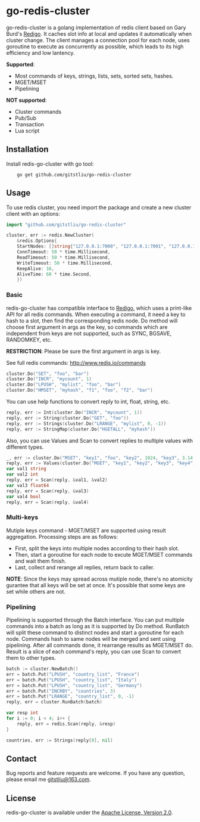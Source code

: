 # go-redis-cluster
go-redis-cluster is a golang implementation of redis client based on Gary Burd's
[Redigo](https://github.com/garyburd/redigo). It caches slot info at local and 
updates it automatically when cluster change. The client manages a connection pool 
for each node, uses goroutine to execute as concurrently as possible, which leads 
to its high efficiency and low lantency.

**Supported**:
* Most commands of keys, strings, lists, sets, sorted sets, hashes.
* MGET/MSET
* Pipelining

**NOT supported**:
* Cluster commands
* Pub/Sub
* Transaction
* Lua script

## Installation
Install redis-go-cluster with go tool:
```
    go get github.com/gitstliu/go-redis-cluster
```
    
## Usage
To use redis cluster, you need import the package and create a new cluster client
with an options:
```go
import "github.com/gitstliu/go-redis-cluster"

cluster, err := redis.NewCluster(
    &redis.Options{
	StartNodes: []string{"127.0.0.1:7000", "127.0.0.1:7001", "127.0.0.1:7002"},
	ConnTimeout: 50 * time.Millisecond,
	ReadTimeout: 50 * time.Millisecond,
	WriteTimeout: 50 * time.Millisecond,
	KeepAlive: 16,
	AliveTime: 60 * time.Second,
    })
```

### Basic
redis-go-cluster has compatible interface to [Redigo](https://github.com/garyburd/redigo), 
which uses a print-like API for all redis commands. When executing a command, it need a key 
to hash to a slot, then find the corresponding redis node. Do method will choose first
argument in args as the key, so commands which are independent from keys are not supported,
such as SYNC, BGSAVE, RANDOMKEY, etc. 

**RESTRICTION**: Please be sure the first argument in args is key.

See full redis commands: http://www.redis.io/commands

```go
cluster.Do("SET", "foo", "bar")
cluster.Do("INCR", "mycount", 1)
cluster.Do("LPUSH", "mylist", "foo", "bar")
cluster.Do("HMSET", "myhash", "f1", "foo", "f2", "bar")
```
You can use help functions to convert reply to int, float, string, etc.
```go
reply, err := Int(cluster.Do("INCR", "mycount", 1))
reply, err := String(cluster.Do("GET", "foo"))
reply, err := Strings(cluster.Do("LRANGE", "mylist", 0, -1))
reply, err := StringMap(cluster.Do("HGETALL", "myhash"))
```
Also, you can use Values and Scan to convert replies to multiple values with different types.
```go
_, err := cluster.Do("MSET", "key1", "foo", "key2", 1024, "key3", 3.14, "key4", "false")
reply, err := Values(cluster.Do("MGET", "key1", "key2", "key3", "key4"))
var val1 string
var val2 int
reply, err = Scan(reply, &val1, &val2)
var val3 float64
reply, err = Scan(reply, &val3)
var val4 bool
reply, err = Scan(reply, &val4)

```

### Multi-keys
Mutiple keys command - MGET/MSET are supported using result aggregation.
Processing steps are as follows:
- First, split the keys into multiple nodes according to their hash slot.
- Then, start a goroutine for each node to excute MGET/MSET commands and wait them finish.
- Last, collect and rerange all replies, return back to caller.

**NOTE**: Since the keys may spread across mutiple node, there's no atomicity gurantee that 
all keys will be set at once. It's possible that some keys are set while others are not.

### Pipelining
Pipelining is supported through the Batch interface. You can put multiple commands into a 
batch as long as it is supported by Do method. RunBatch will split these command to distinct
nodes and start a goroutine for each node. Commands hash to same nodes will be merged and sent 
using pipelining. After all commands done, it rearrange results as MGET/MSET do. Result is a 
slice of each command's reply, you can use Scan to convert them to other types.
```go
batch := cluster.NewBatch()
err = batch.Put("LPUSH", "country_list", "France")
err = batch.Put("LPUSH", "country_list", "Italy")
err = batch.Put("LPUSH", "country_list", "Germany")
err = batch.Put("INCRBY", "countries", 3)
err = batch.Put("LRANGE", "country_list", 0, -1)
reply, err = cluster.RunBatch(batch)

var resp int
for i := 0; i < 4; i++ {
    reply, err = redis.Scan(reply, &resp)    
}

countries, err := Strings(reply[0], nil)
```

## Contact
Bug reports and feature requests are welcome.
If you have any question, please email me gitstliu@163.com.

## License
redis-go-cluster is available under the [Apache License, Version 2.0](http://www.apache.org/licenses/LICENSE-2.0.html).
